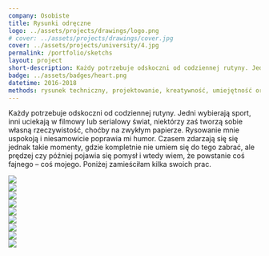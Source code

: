 ```yaml
---
company: Osobiste
title: Rysunki odręczne
logo: ../assets/projects/drawings/logo.png
# cover: ../assets/projects/drawings/cover.jpg
cover: ../assets/projects/university/4.jpg
permalink: /portfolio/sketchs
layout: project
short-description: Każdy potrzebuje odskoczni od codziennej rutyny. Jedni wybierają sport, inni uciekają w&nbsp;filmowy lub serialowy świat, niektórzy zaś tworzą sobie własną rzeczywistość, choćby na zwykłym papierze
badge: ../assets/badges/heart.png
datetime: 2016-2018
methods: rysunek techniczny, projektowanie, kreatywność, umiejętność organizacji własnej pracy
---
```


Każdy potrzebuje odskoczni od codziennej rutyny. Jedni wybierają sport, inni uciekają w filmowy lub serialowy świat, niektórzy zaś tworzą sobie własną rzeczywistość, choćby na zwykłym papierze. Rysowanie mnie uspokoją i&nbsp;niesamowicie poprawia mi humor. Czasem zdarzają się się jednak takie momenty, gdzie kompletnie nie umiem się do tego zabrać, ale prędzej czy później pojawia się pomysł i&nbsp;wtedy wiem, że powstanie coś fajnego –&nbsp;coś mojego. Poniżej zamieściłam kilka swoich prac.


<div class="project-image">
	<img src="../assets/projects/university/1.jpg" />
</div>
<div class="project-image">
	<img src="../assets/projects/university/3.jpg" />
</div>
<div class="project-image">
	<img src="../assets/projects/university/4.jpg" />
</div>

<div class="project-image">
	<img src="../assets/projects/university/5.jpg" />
</div>
<div class="project-image">
	<img src="../assets/projects/university/6.jpg" />
</div>
<div class="project-image">
<img src="../assets/projects/university/2.jpg" />
</div>

<div class="project-image">
	<img src="../assets/projects/drawings/1.jpg" />
</div>

<div class="project-image">
<img src="../assets/projects/drawings/3.jpg" />
</div>




<div class="project-image">
	<img src="../assets/projects/drawings/2.jpg" />
</div>

